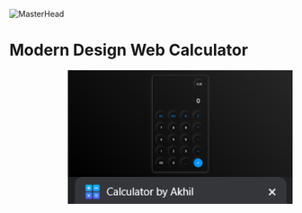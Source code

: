 ![MasterHead]([https://github.com/akhilpavuluri/Calculator/blob/main/Header.jpeg](https://github.com/akhilpavuluri/Calculator/blob/main/Calci%20Banner.jpg))
<h1>Modern Design Web Calculator</h1>
<img align="right" alt="Coding" width="400" src="https://github.com/akhilpavuluri/Calculator/blob/main/Calci%20(1).png">
<img align="right" alt="Coding" width="400" src="https://github.com/akhilpavuluri/Calculator/blob/main/Calci%20(2).png">
